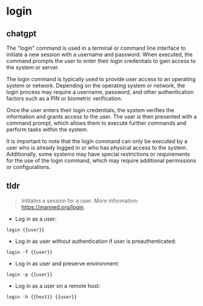 # login 
## chatgpt 
The "login" command is used in a terminal or command line interface to initiate a new session with a username and password. When executed, the command prompts the user to enter their login credentials to gain access to the system or server. 

The login command is typically used to provide user access to an operating system or network. Depending on the operating system or network, the login process may require a username, password, and other authentication factors such as a PIN or biometric verification.

Once the user enters their login credentials, the system verifies the information and grants access to the user. The user is then presented with a command prompt, which allows them to execute further commands and perform tasks within the system.

It is important to note that the login command can only be executed by a user who is already logged in or who has physical access to the system. Additionally, some systems may have special restrictions or requirements for the use of the login command, which may require additional permissions or configurations. 

## tldr 
 
> Initiates a session for a user.
> More information: <https://manned.org/login>.

- Log in as a user:

`login {{user}}`

- Log in as user without authentication if user is preauthenticated:

`login -f {{user}}`

- Log in as user and preserve environment:

`login -p {{user}}`

- Log in as a user on a remote host:

`login -h {{host}} {{user}}`
